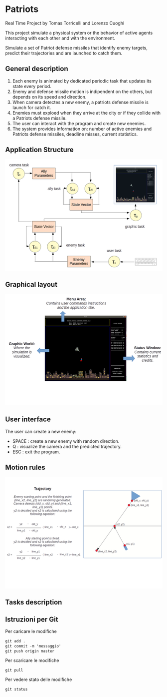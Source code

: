 ﻿# Patriots
Real Time Project by Tomas Torricelli and Lorenzo Cuoghi

This project simulate a physical system or the behavior of active agents interacting with each other and with the environment.

Simulate a set of Patriot defense missiles that identify enemy targets, predict their trajectories and are launched to catch them.

## General description
1. Each enemy is animated by dedicated periodic task that updates its state every period.
2. Enemy and defense missile motion is indipendent on the others, but depends on its speed and direction.
3. When camera detectes a new enemy, a patriots defense missile is launch for catch it.
4. Enemies must exploed when they arrive at the city or if they collide with a Patriots defense missile.
5. The user can interact with the program and create new enemies.
6. The system provides information on: number of active enemies and Patriots defense missiles, deadline misses, current statistics.

## Application Structure
![alt text](https://github.com/212622/RealTimeProject/blob/master/README/Applicationstructure.png)
## Graphical layout
![alt text](https://github.com/212622/RealTimeProject/blob/master/README/Graphicallayout.png)
## User interface
The user can create a new enemy:
- SPACE : create a new enemy with random direction.
- Q : visualize the camera and the predicted trajectory.
- ESC : exit the program.
## Motion rules
![alt text](https://github.com/212622/RealTimeProject/blob/master/README/Motionrules.png)

## Tasks description
## Istruzioni per Git

Per caricare le modifiche

	git add .
	git commit -m 'messaggio'
	git push origin master

Per scaricare le modifiche

	git pull
	
Per vedere stato delle modifiche

	git status
	

